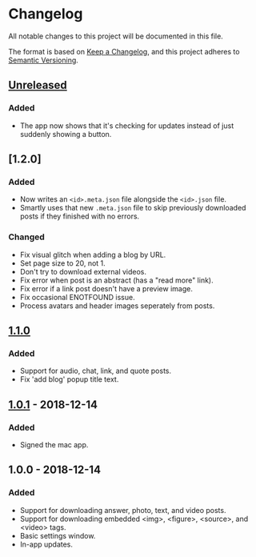 # Changelog
All notable changes to this project will be documented in this file.

The format is based on [Keep a Changelog](https://keepachangelog.com/en/1.0.0/),
and this project adheres to [Semantic Versioning](https://semver.org/spec/v2.0.0.html).


<!-- Template

## [Unreleased]
### Added
- New stuff

### Changed
- Fixed/tweaked stuff

### Removed
- Removed stuff

-->


## [Unreleased]
### Added
- The app now shows that it's checking for updates instead of just suddenly showing a button.


## [1.2.0]
### Added
- Now writes an `<id>.meta.json` file alongside the `<id>.json` file.
- Smartly uses that new `.meta.json` file to skip previously downloaded posts if they finished with no errors.

### Changed
- Fix visual glitch when adding a blog by URL.
- Set page size to 20, not 1.
- Don't try to download external videos.
- Fix error when post is an abstract (has a "read more" link).
- Fix error if a link post doesn't have a preview image.
- Fix occasional ENOTFOUND issue.
- Process avatars and header images seperately from posts.


## [1.1.0]
### Added
- Support for audio, chat, link, and quote posts.
- Fix 'add blog' popup title text.


## [1.0.1] - 2018-12-14
### Added
- Signed the mac app.


## 1.0.0 - 2018-12-14
### Added
- Support for downloading answer, photo, text, and video posts.
- Support for downloading embedded \<img>, \<figure>, \<source>, and \<video> tags.
- Basic settings window.
- In-app updates.


[Unreleased]: https://github.com/thislooksfun/tumblweed/compare/v1.1.0...HEAD
[1.1.0]: https://github.com/thislooksfun/tumblweed/compare/v1.0.1...v1.1.0
[1.0.1]: https://github.com/thislooksfun/tumblweed/compare/v1.0.0...v1.0.1
<!-- First release: v1.0.0 -->